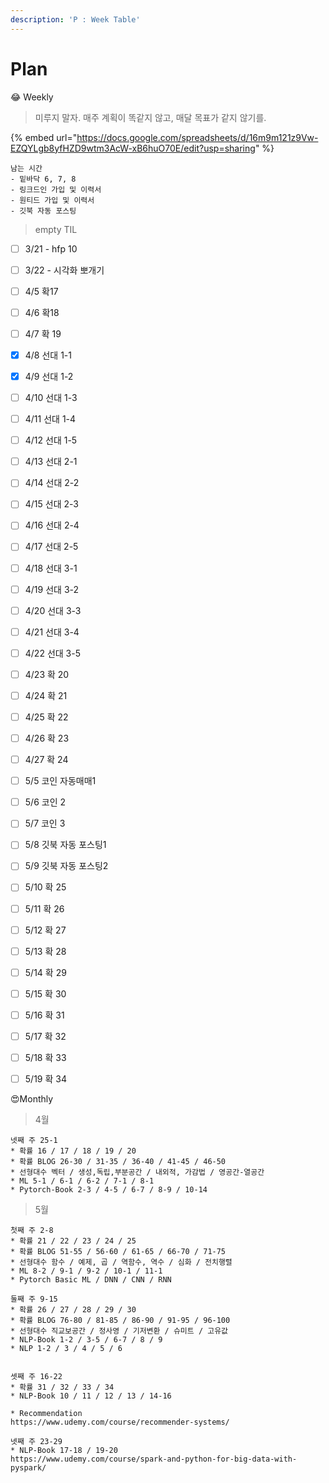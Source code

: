 ```yaml
---
description: 'P : Week Table'
---
```


# Plan

😂 Weekly

> 미루지 말자. 매주 계획이 똑같지 않고, 매달 목표가 같지 않기를.

{% embed url="https://docs.google.com/spreadsheets/d/16m9m121z9Vw-EZQYLgb8yfHZD9wtm3AcW-xB6huO70E/edit?usp=sharing" %}

```text
남는 시간
- 밑바닥 6, 7, 8
- 링크드인 가입 및 이력서
- 원티드 가입 및 이력서
- 깃북 자동 포스팅
```



> empty TIL

* [ ] 3/21 - hfp 10
* [ ] 3/22 - 시각화 뽀개기
* [ ] 4/5 확17
* [ ] 4/6 확18
* [ ] 4/7 확 19
* [x] 4/8 선대 1-1
* [x] 4/9 선대 1-2
* [ ] 4/10 선대 1-3
* [ ] 4/11 선대 1-4
* [ ] 4/12 선대 1-5
* [ ] 4/13 선대 2-1
* [ ] 4/14 선대 2-2
* [ ] 4/15 선대 2-3
* [ ] 4/16 선대 2-4
* [ ] 4/17 선대 2-5
* [ ] 4/18 선대 3-1
* [ ] 4/19 선대 3-2
* [ ] 4/20 선대 3-3
* [ ] 4/21 선대 3-4
* [ ] 4/22 선대 3-5
* [ ] 4/23 확 20
* [ ] 4/24 확 21
* [ ] 4/25 확 22
* [ ] 4/26 확 23
* [ ] 4/27 확 24
* [ ] 5/5 코인 자동매매1
* [ ] 5/6 코인 2
* [ ] 5/7 코인 3
* [ ] 5/8 깃북 자동 포스팅1
* [ ] 5/9 깃북 자동 포스팅2
* [ ] 5/10 확 25
* [ ] 5/11 확 26
* [ ] 5/12 확 27
* [ ] 5/13 확 28
* [ ] 5/14 확 29
* [ ] 5/15 확 30
* [ ] 5/16 확 31
* [ ] 5/17 확 32
* [ ] 5/18 확 33
* [ ] 5/19 확 34



😍Monthly

> 4월

```text
넷째 주 25-1
* 확률 16 / 17 / 18 / 19 / 20
* 확률 BLOG 26-30 / 31-35 / 36-40 / 41-45 / 46-50
* 선형대수 벡터 / 생성,독립,부분공간 / 내외적, 가감법 / 영공간-열공간
* ML 5-1 / 6-1 / 6-2 / 7-1 / 8-1
* Pytorch-Book 2-3 / 4-5 / 6-7 / 8-9 / 10-14
```



> 5월

```text
첫째 주 2-8
* 확률 21 / 22 / 23 / 24 / 25
* 확률 BLOG 51-55 / 56-60 / 61-65 / 66-70 / 71-75
* 선형대수 함수 / 예제, 곱 / 역함수, 역수 / 심화 / 전치행렬
* ML 8-2 / 9-1 / 9-2 / 10-1 / 11-1
* Pytorch Basic ML / DNN / CNN / RNN

둘째 주 9-15
* 확률 26 / 27 / 28 / 29 / 30
* 확률 BLOG 76-80 / 81-85 / 86-90 / 91-95 / 96-100
* 선형대수 직교보공간 / 정사영 / 기저변환 / 슈미트 / 고유값
* NLP-Book 1-2 / 3-5 / 6-7 / 8 / 9
* NLP 1-2 / 3 / 4 / 5 / 6


셋째 주 16-22
* 확률 31 / 32 / 33 / 34
* NLP-Book 10 / 11 / 12 / 13 / 14-16

* Recommendation
https://www.udemy.com/course/recommender-systems/

넷째 주 23-29
* NLP-Book 17-18 / 19-20
https://www.udemy.com/course/spark-and-python-for-big-data-with-pyspark/
```

